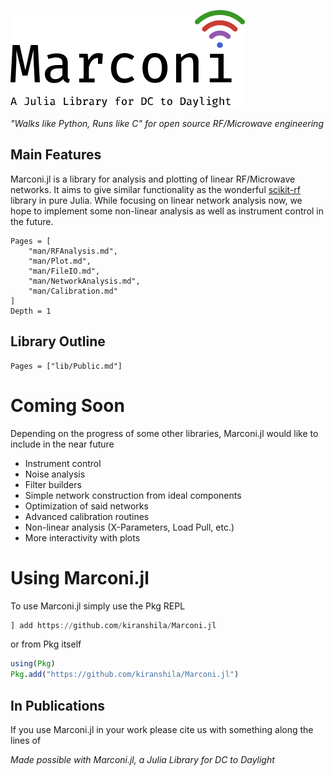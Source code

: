![Logo](assets/logo_full.svg)

*"Walks like Python, Runs like C" for open source RF/Microwave engineering*

## Main Features
Marconi.jl is a library for analysis and plotting of linear RF/Microwave networks.
It aims to give similar functionality as the wonderful [scikit-rf](https://scikit-rf-web.readthedocs.io/)
library in pure Julia. While focusing on linear network analysis now, we hope to implement some non-linear analysis
as well as instrument control in the future.

```@contents
Pages = [
    "man/RFAnalysis.md",
    "man/Plot.md",
    "man/FileIO.md",
    "man/NetworkAnalysis.md",
    "man/Calibration.md"
]
Depth = 1
```

## Library Outline

```@contents
Pages = ["lib/Public.md"]
```

# Coming Soon
Depending on the progress of some other libraries, Marconi.jl would like to include
in the near future
* Instrument control
* Noise analysis
* Filter builders
* Simple network construction from ideal components
* Optimization of said networks
* Advanced calibration routines
* Non-linear analysis (X-Parameters, Load Pull, etc.)
* More interactivity with plots

# Using Marconi.jl
To use Marconi.jl simply use the Pkg REPL
```julia
] add https://github.com/kiranshila/Marconi.jl
```
or from Pkg itself
```julia
using(Pkg)
Pkg.add("https://github.com/kiranshila/Marconi.jl")
```

## In Publications
If you use Marconi.jl in your work please cite us with something along the lines of

*Made possible with Marconi.jl, a Julia Library for DC to Daylight*
